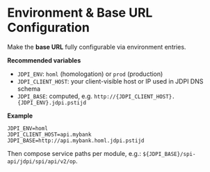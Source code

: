
# Environment & Base URL Configuration

Make the **base URL** fully configurable via environment entries.

**Recommended variables**
- `JDPI_ENV`: `homl` (homologation) or `prod` (production)
- `JDPI_CLIENT_HOST`: your client-visible host or IP used in JDPI DNS schema
- `JDPI_BASE`: computed, e.g. `http://{JDPI_CLIENT_HOST}.{JDPI_ENV}.jdpi.pstijd`

**Example**
```env
JDPI_ENV=homl
JDPI_CLIENT_HOST=api.mybank
JDPI_BASE=http://api.mybank.homl.jdpi.pstijd
```

Then compose service paths per module, e.g.: `${JDPI_BASE}/spi-api/jdpi/spi/api/v2/op`.
